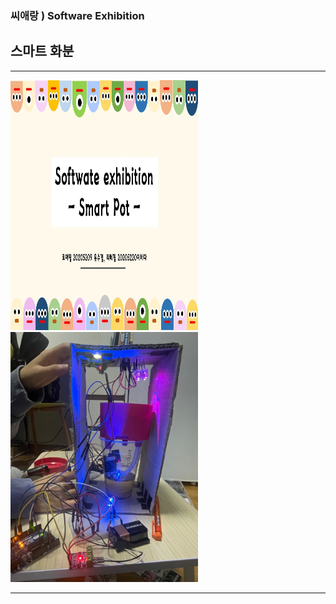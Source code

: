 ### 씨애랑 ) Software Exhibition 
## 스마트 화분

------------

<img src = pptimg/슬라이드0001.jpg height=400 width=300>  <img src = smart_pot_2.jpg height=400 width=300>

------------

